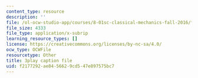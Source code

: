 ```yaml
---
content_type: resource
description: ''
file: /ol-ocw-studio-app/courses/8-01sc-classical-mechanics-fall-2016/f2177292ae8456629cd547e897575bc7_hxa6jAYA980.vtt
file_size: 4333
file_type: application/x-subrip
learning_resource_types: []
license: https://creativecommons.org/licenses/by-nc-sa/4.0/
ocw_type: OCWFile
resourcetype: Other
title: 3play caption file
uid: f2177292-ae84-5662-9cd5-47e897575bc7
---
```

